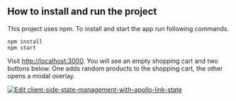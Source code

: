## How to install and run the project

This project uses npm. To install and start the app run following commands.

```
npm install
npm start
```

Visit [http://localhost:3000](http://localhost:3000). You will see an empty shopping cart and two buttons below. One adds random products to the shopping cart, the other opens a modal overlay.

[![Edit client-side-state-management-with-apollo-link-state](https://codesandbox.io/static/img/play-codesandbox.svg)](https://codesandbox.io/s/github/jkettmann/client-side-state-handling-with-apollo-client-directive/tree/master/?fontsize=14&hidenavigation=1&theme=dark)
